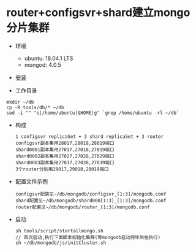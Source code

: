 router+configsvr+shard建立mongo分片集群
=======================================

* 环境
	* ubuntu: 18.04.1 LTS
	* mongod: 4.0.5

* [安装](https://docs.mongodb.com/manual/installation)

* 工作目录
```
mkdir ~/db
cp -R tools/db/* ~/db
sed -i "" "s|/home/ubuntu|$HOME|g" `grep /home/ubuntu -rl ~/db`
```

* 构成
	```
	1 configsvr replicaSet + 3 shard replicaSet + 3 router
	configsvr副本集用28017,28018,28019端口
	shard0001副本集用27017,27018,27019端口
	shard0002副本集用27027,27028,27029端口
	shard0003副本集用27037,27038,27039端口
	3个router分别用29017,29018,29019端口
	```

* 配置文件示例  
	```
	configsvr配置见~/db/mongodb/configsvr_[1:3]/mongodb.conf
	shard配置见~/db/mongodb/shard000[1:3]_[1:3]/mongodb.conf
	router配置见~/db/mongodb/router_[1:3]/mongodb.conf
	```

* 启动
	```
	sh tools/script/startallmongo.sh
	// 首次启动,执行下面脚本初始化集群(等mongodb启动完毕后在执行)
	sh ~/db/mongodb/js/initCluster.sh
	```
